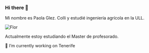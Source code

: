 ### Hi there 👋
Mi nombre es Paola Glez. Colli y estudié ingeniería agrícola en la ULL.

![Flor](https://hips.hearstapps.com/hmg-prod/images/flower-meanings-orange-tulip-1671510677.jpg?crop=0.4444444444444444xw:1xh;center,top&resize=980:*)

Actualmente estoy estudiando el Master de profesorado.

🔭 I’m currently working on Tenerife
  
<!--
**Paolacolli/paolacolli** is a ✨ _special_ ✨ repository because its `README.md` (this file) appears on your GitHub profile.


Here are some ideas to get you started:

- 🔭 I’m currently working on ...
- 🌱 I’m currently learning ...
- 👯 I’m looking to collaborate on ...
- 🤔 I’m looking for help with ...
- 💬 Ask me about ...
- 📫 How to reach me: ...
- 😄 Pronouns: ...
- ⚡ Fun fact: ...
-->
